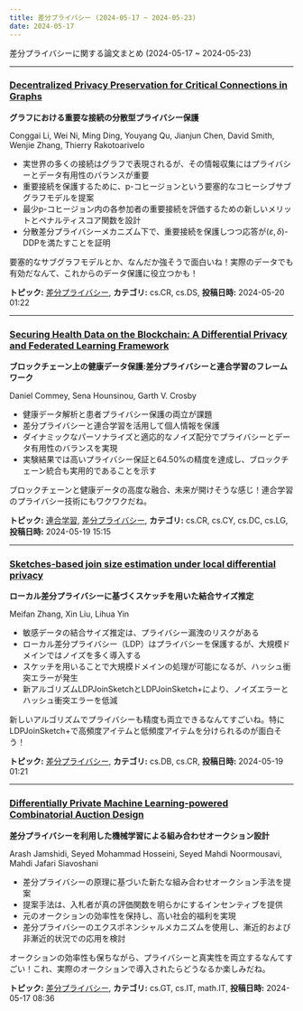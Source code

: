 ```yaml
---
title: 差分プライバシー (2024-05-17 ~ 2024-05-23)
date: 2024-05-17
---
```


差分プライバシーに関する論文まとめ (2024-05-17 ~ 2024-05-23)


- - -

### [Decentralized Privacy Preservation for Critical Connections in Graphs](http://arxiv.org/abs/2405.11713)

**グラフにおける重要な接続の分散型プライバシー保護**

Conggai Li, Wei Ni, Ming Ding, Youyang Qu, Jianjun Chen, David Smith, Wenjie Zhang, Thierry Rakotoarivelo

- 実世界の多くの接続はグラフで表現されるが、その情報収集にはプライバシーとデータ有用性のバランスが重要
- 重要接続を保護するために、p-コヒージョンという要塞的なコヒーシブサブグラフモデルを提案
- 最少p-コヒージョン内の各参加者の重要接続を評価するための新しいメリットとペナルティスコア関数を設計
- 分散差分プライバシーメカニズム下で、重要接続を保護しつつ応答が$(\varepsilon, \delta)$-DDPを満たすことを証明

要塞的なサブグラフモデルとか、なんだか強そうで面白いね！実際のデータでも有効だなんて、これからのデータ保護に役立つかも！



**トピック:** [差分プライバシー](../../dp), **カテゴリ:** cs.CR, cs.DS, **投稿日時:** 2024-05-20 01:22


- - -

### [Securing Health Data on the Blockchain: A Differential Privacy and Federated Learning Framework](http://arxiv.org/abs/2405.11580)

**ブロックチェーン上の健康データ保護:差分プライバシーと連合学習のフレームワーク**

Daniel Commey, Sena Hounsinou, Garth V. Crosby

- 健康データ解析と患者プライバシー保護の両立が課題
- 差分プライバシーと連合学習を活用して個人情報を保護
- ダイナミックなパーソナライズと適応的なノイズ配分でプライバシーとデータ有用性のバランスを実現
- 実験結果では高いプライバシー保証と64.50%の精度を達成し、ブロックチェーン統合も実用的であることを示す

ブロックチェーンと健康データの高度な融合、未来が開けそうな感じ！連合学習のプライバシー技術にもワクワクだね。



**トピック:** [連合学習](../../fl), [差分プライバシー](../../dp), **カテゴリ:** cs.CR, cs.CY, cs.DC, cs.LG, **投稿日時:** 2024-05-19 15:15


- - -

### [Sketches-based join size estimation under local differential privacy](http://arxiv.org/abs/2405.11419)

**ローカル差分プライバシーに基づくスケッチを用いた結合サイズ推定**

Meifan Zhang, Xin Liu, Lihua Yin

- 敏感データの結合サイズ推定は、プライバシー漏洩のリスクがある
- ローカル差分プライバシー（LDP）はプライバシーを保護するが、大規模ドメインではノイズを多く導入する
- スケッチを用いることで大規模ドメインの処理が可能になるが、ハッシュ衝突エラーが発生
- 新アルゴリズムLDPJoinSketchとLDPJoinSketch+により、ノイズエラーとハッシュ衝突エラーを低減

新しいアルゴリズムでプライバシーも精度も両立できるなんてすごいね。特にLDPJoinSketch+で高頻度アイテムと低頻度アイテムを分けられるのが面白そう！



**トピック:** [差分プライバシー](../../dp), **カテゴリ:** cs.DB, cs.CR, **投稿日時:** 2024-05-19 01:21


- - -

### [Differentially Private Machine Learning-powered Combinatorial Auction Design](http://arxiv.org/abs/2405.10622)

**差分プライバシーを利用した機械学習による組み合わせオークション設計**

Arash Jamshidi, Seyed Mohammad Hosseini, Seyed Mahdi Noormousavi, Mahdi Jafari Siavoshani

- 差分プライバシーの原理に基づいた新たな組み合わせオークション手法を提案
- 提案手法は、入札者が真の評価関数を明らかにするインセンティブを提供
- 元のオークションの効率性を保持し、高い社会的福利を実現
- 差分プライバシーのエクスポネンシャルメカニズムを使用し、漸近的および非漸近的状況での応用を検討

オークションの効率性も保ちながら、プライバシーと真実性を両立するなんてすごい！これ、実際のオークションで導入されたらどうなるか楽しみだね。



**トピック:** [差分プライバシー](../../dp), **カテゴリ:** cs.GT, cs.IT, math.IT, **投稿日時:** 2024-05-17 08:36
